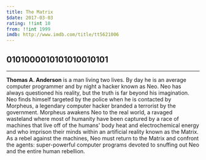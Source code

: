 ```yaml
---
title: The Matrix
$date: 2017-03-03
rating: !!int 10
from: !!int 1999
imdb: http://www.imdb.com/title/tt5621006
---
```


## 0101000010101010010101

***

**Thomas A. Anderson** is a man living two lives. By day he is an average computer programmer and by night a hacker known as Neo. Neo has always questioned his reality, but the truth is far beyond his imagination. Neo finds himself targeted by the police when he is contacted by Morpheus, a legendary computer hacker branded a terrorist by the government. Morpheus awakens Neo to the real world, a ravaged wasteland where most of humanity have been captured by a race of machines that live off of the humans' body heat and electrochemical energy and who imprison their minds within an artificial reality known as the Matrix. As a rebel against the machines, Neo must return to the Matrix and confront the agents: super-powerful computer programs devoted to snuffing out Neo and the entire human rebellion.